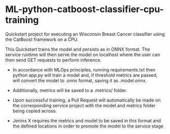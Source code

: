 # ML-python-catboost-classifier-cpu-training


Quickstart project for executing an Wisconsin Breast Cancer classifier using the CatBoost framework on a CPU.

This Quickstart trains the model and persists as in ONNX format. The service runtime will then serve the model on localhost where the user can then send GET requests to perform inference.

* In accordance with MLOps principles, running requirements.txt then python app.py will train a model and, if threshold metrics are passed, will convert the model to .onnx format, saving it as .model.onnx.

* Additionally, metrics will be saved to a .metrics/ folder.

* Upon successful training, a Pull Request will automatically be made on the corresponding service project with the model and metrics folder being copied across.

* Jenins X requires the metrics and model to be saved in this format and the defined locations in order to promote the model to the service stage
